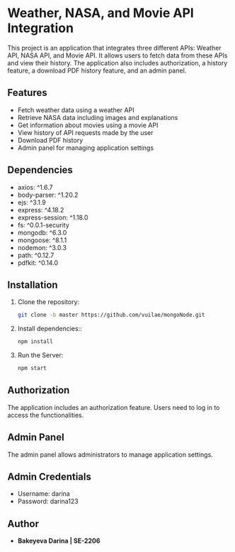 # Weather, NASA, and Movie API Integration

This project is an application that integrates three different APIs: Weather API, NASA API, and Movie API. It allows users to fetch data from these APIs and view their history. The application also includes authorization, a history feature, a download PDF history feature, and an admin panel.

## Features

- Fetch weather data using a weather API
- Retrieve NASA data including images and explanations
- Get information about movies using a movie API
- View history of API requests made by the user
- Download PDF history
- Admin panel for managing application settings

## Dependencies

- axios: ^1.6.7
- body-parser: ^1.20.2
- ejs: ^3.1.9
- express: ^4.18.2
- express-session: ^1.18.0
- fs: ^0.0.1-security
- mongodb: ^6.3.0
- mongoose: ^8.1.1
- nodemon: ^3.0.3
- path: ^0.12.7
- pdfkit: ^0.14.0

## Installation

1. Clone the repository:

   ```bash
   git clone -b master https://github.com/vuilae/mongoNode.git
   
2. Install dependencies::

   ```bash
   npm install
   
2. Run the Server:

   ```bash
   npm start
   
## Authorization

The application includes an authorization feature. Users need to log in to access the functionalities.

## Admin Panel

The admin panel allows administrators to manage application settings.

## Admin Credentials

- Username: darina
- Password: darina123
   

## Author

- **Bakeyeva Darina | SE-2206**
